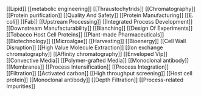 [[Lipid]]
[[metabolic engineering]]
[[Thraustochytrids]]
[[Chromatography]]
[[Protein purification]]
[[Quality And Safety]]
[[Protein Manufacturing]]
[[E. coli]]
[[Fab]]
[[Upstream Processing]]
[[Integrated Process Development]]
[[Downstream Manufacturability]]
[[Blanching]]
[[Design Of Experiments]]
[[Tobacco Host Cell Proteins]]
[[Plant-made Pharmaceuticals]]
[[Biotechnology]]
[[Microalgae]]
[[Harvesting]]
[[Bioenergy]]
[[Cell Wall Disruption]]
[[High Value Molecule Extraction]]
[[Ion exchange chromatography]]
[[Affinity chromatography]]
[[Enveloped Vlp]]
[[Convective Media]]
[[Polymer-grafted Media]]
[[Monoclonal antibody]]
[[Membranes]]
[[Process Intensification]]
[[Process Integration]]
[[Filtration]]
[[Activated carbon]]
[[High throughput screening]]
[[Host cell protein]]
[[Monoclonal antibody]]
[[Depth Filtration]]
[[Process-related Impurities]]
